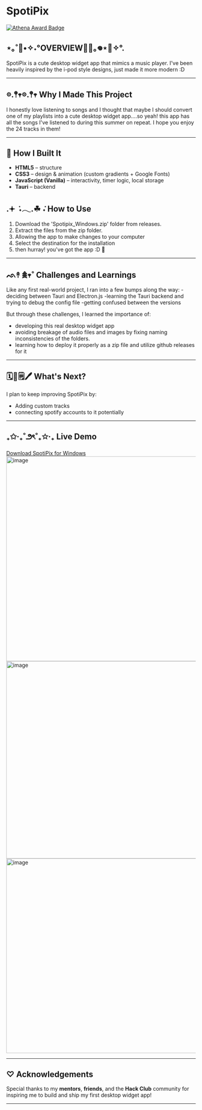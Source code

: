 # SpotiPix

[![Athena Award Badge](https://img.shields.io/endpoint?url=https%3A%2F%2Faward.athena.hackclub.com%2Fapi%2Fbadge)](https://award.athena.hackclub.com?utm_source=readme)


## ⋆｡˚🌿•✧˖°OVERVIEW🧚🏻｡𖦹⋆🍃✧°.
SpotiPix is a cute desktop widget app that mimics a music player. I've been heavily inspired by the i-pod style designs, just made it more modern :D

---

## 𖡼.𖤣𖥧𖡼.𖤣𖥧 Why I Made This Project
I honestly love listening to songs and I thought that maybe I should convert one of my playlists into a cute desktop widget app....so yeah! this app has all the songs I've listened to during this summer on repeat. I hope you enjoy the 24 tracks in them!

---

## 🍃 How I Built It
- **HTML5** – structure
- **CSS3** – design & animation (custom gradients + Google Fonts)
- **JavaScript (Vanilla)** – interactivity, timer logic, local storage
- **Tauri** – backend

## .𖥔 ݁ ˖𓂃.☘︎ ݁˖ How to Use
1. Download the 'Spotipix_Windows.zip' folder from releases.
2. Extract the files from the zip folder.
3. Allowing the app to make changes to your computer
4. Select the destination for the installation
5. then hurray! you've got the app :D 🌸
   
---

## ᨒ↟ 𖠰𖥧˚ Challenges and Learnings
Like any first real-world project, I ran into a few bumps along the way:
-deciding between Tauri and Electron.js
-learning the Tauri backend and trying to debug the config file
-getting confused between the versions

But through these challenges, I learned the importance of:
- developing this real desktop widget app
- avoiding breakage of audio files and images by fixing naming inconsistencies of the folders.
- learning how to deploy it properly as a zip file and utilize github releases for it

---

## 🗓️🌱🗒🖊 What's Next?
I plan to keep improving SpotiPix by:
- Adding custom tracks
- connecting spotify accounts to it potentially

---

## ₊✩‧₊˚౨ৎ˚₊✩‧₊ Live Demo
[Download SpotiPix for Windows](https://github.com/ananyaaa-18/SpotiPixFinal1/releases)
<img width="1034" height="545" alt="image" src="https://github.com/user-attachments/assets/4f4177b4-4c03-418c-aeeb-06f79d4c506e" />
<img width="952" height="525" alt="image" src="https://github.com/user-attachments/assets/7cc1fc74-cd38-4e0d-800e-e8b9b68a2757" />
<img width="952" height="518" alt="image" src="https://github.com/user-attachments/assets/8796d32d-630f-4d01-a4eb-66ea536c2c1c" />

---

## ♡ Acknowledgements
Special thanks to my **mentors**, **friends**, and the **Hack Club** community for inspiring me to build and ship my first desktop widget app!

---
